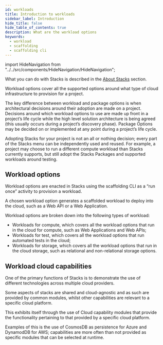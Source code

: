 ```yaml
---
id: workloads
title: Introduction to workloads
sidebar_label: Introduction
hide_title: false
hide_table_of_contents: true
description: What are the workload options
keywords:
  - workload
  - scaffolding
  - scaffolding cli
---
```


import HideNavigation  from "../../src/components/HideNavigation/HideNavigation";

What you can do with Stacks is described in the [About Stacks](../) section.

Workload options cover all the supported options around what type of cloud infrastructure to provision for a project.

The key difference between workload and package options is when architectural decisions around their adoption are made on a project. Decisions around which workload options to use are made up front in a project’s life cycle while the high level solution architecture is being agreed (this usually occurs during a project’s discovery phase). Package Options may be decided on or implemented at any point during a project’s life cycle.

Adopting Stacks for your project is not an all or nothing decision; every part of the Stacks menu can be independently used and reused. For example, a project may choose to run a different compute workload than Stacks currently supports, but still adopt the Stacks Packages and supported workloads around testing.

## Workload options

Workload options are enacted in Stacks using the scaffolding CLI as a “run once” activity to provision a workload.

A chosen workload option generates a scaffolded workload to deploy into the cloud, such as a Web API or a Web Application.

Workload options are broken down into the following types of workload:

* Workloads for compute, which covers all the workload options that run in the cloud for compute, such as Web Applications and Web APIs;
* Workloads for test, which covers all the workload options that run automated tests in the cloud;
* Workloads for storage, which covers all the workload options that run in the cloud storage, such as relational and non-relational storage options.

## Workload cloud capabilities

One of the primary functions of Stacks is to demonstrate the use of different technologies across multiple cloud providers.

Some aspects of stacks are shared and cloud-agnostic and as such are provided by common modules, whilst other capabilities are relevant to a specific cloud platform.

This exhibits itself through the use of Cloud capability modules that provide the functionality pertaining to that provided by a specific cloud platform.

Examples of this is the use of CosmosDB as persistence for Azure and DynamodDB for AWS; capabilities are more often than not provided as specific modules that can be selected at runtime.  

<HideNavigation next />
<HideNavigation prev />
